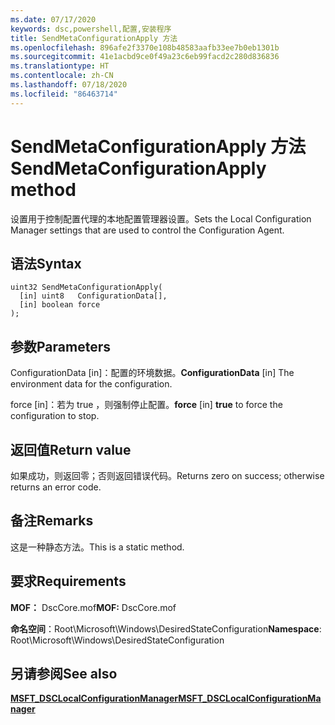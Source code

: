 ```yaml
---
ms.date: 07/17/2020
keywords: dsc,powershell,配置,安装程序
title: SendMetaConfigurationApply 方法
ms.openlocfilehash: 896afe2f3370e108b48583aafb33ee7b0eb1301b
ms.sourcegitcommit: 41e1acbd9ce0f49a23c6eb99facd2c280d836836
ms.translationtype: HT
ms.contentlocale: zh-CN
ms.lasthandoff: 07/18/2020
ms.locfileid: "86463714"
---
```

# <a name="sendmetaconfigurationapply-method"></a><span data-ttu-id="0078d-103">SendMetaConfigurationApply 方法</span><span class="sxs-lookup"><span data-stu-id="0078d-103">SendMetaConfigurationApply method</span></span>

<span data-ttu-id="0078d-104">设置用于控制配置代理的本地配置管理器设置。</span><span class="sxs-lookup"><span data-stu-id="0078d-104">Sets the Local Configuration Manager settings that are used to control the Configuration Agent.</span></span>

## <a name="syntax"></a><span data-ttu-id="0078d-105">语法</span><span class="sxs-lookup"><span data-stu-id="0078d-105">Syntax</span></span>

```mof
uint32 SendMetaConfigurationApply(
  [in] uint8   ConfigurationData[],
  [in] boolean force
);
```

## <a name="parameters"></a><span data-ttu-id="0078d-106">参数</span><span class="sxs-lookup"><span data-stu-id="0078d-106">Parameters</span></span>

<span data-ttu-id="0078d-107">ConfigurationData  \[in\]：配置的环境数据。</span><span class="sxs-lookup"><span data-stu-id="0078d-107">**ConfigurationData** \[in\] The environment data for the configuration.</span></span>

<span data-ttu-id="0078d-108">force  \[in\]：若为 true  ，则强制停止配置。</span><span class="sxs-lookup"><span data-stu-id="0078d-108">**force** \[in\] **true** to force the configuration to stop.</span></span>

## <a name="return-value"></a><span data-ttu-id="0078d-109">返回值</span><span class="sxs-lookup"><span data-stu-id="0078d-109">Return value</span></span>

<span data-ttu-id="0078d-110">如果成功，则返回零；否则返回错误代码。</span><span class="sxs-lookup"><span data-stu-id="0078d-110">Returns zero on success; otherwise returns an error code.</span></span>

## <a name="remarks"></a><span data-ttu-id="0078d-111">备注</span><span class="sxs-lookup"><span data-stu-id="0078d-111">Remarks</span></span>

<span data-ttu-id="0078d-112">这是一种静态方法。</span><span class="sxs-lookup"><span data-stu-id="0078d-112">This is a static method.</span></span>

## <a name="requirements"></a><span data-ttu-id="0078d-113">要求</span><span class="sxs-lookup"><span data-stu-id="0078d-113">Requirements</span></span>

<span data-ttu-id="0078d-114">**MOF：** DscCore.mof</span><span class="sxs-lookup"><span data-stu-id="0078d-114">**MOF:** DscCore.mof</span></span>

<span data-ttu-id="0078d-115">**命名空间**：Root\Microsoft\Windows\DesiredStateConfiguration</span><span class="sxs-lookup"><span data-stu-id="0078d-115">**Namespace**: Root\Microsoft\Windows\DesiredStateConfiguration</span></span>

## <a name="see-also"></a><span data-ttu-id="0078d-116">另请参阅</span><span class="sxs-lookup"><span data-stu-id="0078d-116">See also</span></span>

[<span data-ttu-id="0078d-117">**MSFT_DSCLocalConfigurationManager**</span><span class="sxs-lookup"><span data-stu-id="0078d-117">**MSFT_DSCLocalConfigurationManager**</span></span>](msft-dsclocalconfigurationmanager.md)
